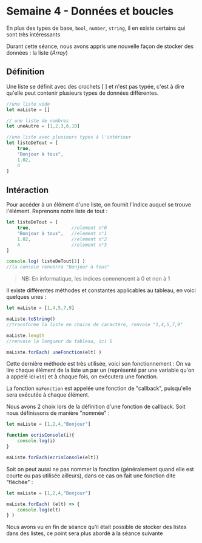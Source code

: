 # Semaine 4 - Données et boucles

En plus des types de base, `bool`, `number`, `string`, il en existe certains qui sont très intéressants

Durant cette séance, nous avons appris une nouvelle façon de stocker des données : la liste (<i>Array</i>)

## Définition

Une liste se définit avec des crochets [ ] et n'est pas typée, c'est à dire qu'elle peut contenir plusieurs types de données différentes.

```js
//une liste vide
let maListe = []

// une liste de nombres
let uneAutre = [1,2,3,6,10] 

//une liste avec plusieurs types à l'intérieur
let listeDeTout = [
    true,
    "Bonjour à tous",
    1.02,
    4
]
```

## Intéraction

Pour accéder à un élément d'une liste, on fournit l'indice auquel se trouve l'élément. Reprenons notre liste de tout :

```js
let listeDeTout = [
    true,               //element n°0
    "Bonjour à tous",   //element n°1
    1.02,               //element n°2
    4                   //element n°3
]

console.log( listeDeTout[1] )
//la console renverra "Bonjour à tous"
```

> NB: En informatique, les indices commencent à 0 et non à 1

Il existe différentes méthodes et constantes applicables au tableau, en voici quelques unes :

```js
let maListe = [1,4,5,7,9]

maListe.toString()
//transforme la liste en chaine de caractère, renvoie "1,4,5,7,9"

maListe.length
//renvoie la longueur du tableau, ici 5

maListe.forEach( uneFonction(elt) )
```
Cette dernière méthode est très utilisée, voici son fonctionnement : On va lire chaque élément de la liste un par un (représenté par une variable qu'on a appelé ici `elt`) et à chaque fois, on exécutera une fonction.

La fonction `maFonction` est appelée une fonction de "callback", puisqu'elle sera exécutée à chaque élément.

Nous avons 2 choix lors de la définition d'une fonction de callback. Soit nous définissons de manière "nommée" :

```js
let maListe = [1,2,4,"Bonjour"]

function ecrisConsole(i){
    console.log(i)
}

maListe.forEach(ecrisConsole(elt))
````

Soit on peut aussi ne pas nommer la fonction (généralement quand elle est courte ou pas utilisée ailleurs), dans ce cas on fait une fonction dite "fléchée" :

```js
let maListe = [1,2,4,"Bonjour"]

maListe.forEach( (elt) => {
    console.log(elt)
} )
```

Nous avons vu en fin de séance qu'il était possible de stocker des listes dans des listes, ce point sera plus abordé à la séance suivante
